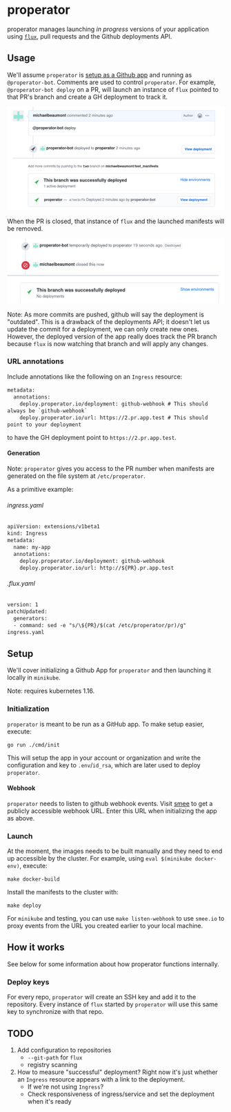 # properator

properator manages launching _in progress_ versions of your application using [`flux`](https://github.com/fluxcd/flux),
pull requests and the Github deployments API.

## Usage

We'll assume `properator` is [setup as a Github app](#setup) and running as `@properator-bot`.
Comments are used to control `properator`.
For example, `@properator-bot deploy` on a PR, will launch an instance of `flux`
pointed to that PR's branch and create a GH deployment to track it.

<img src="docs/usage.png" width="600" alt="Usage">

When the PR is closed, that instance of `flux` and the launched manifests will be
removed.

<img src="docs/closed.png" width="600" alt="Drop">

Note: As more commits are pushed, github will say the deployment is "outdated".
This is a drawback of the deployments API; it doesn't let us update the commit
for a deployment, we can only create new ones.
However, the deployed version of the app really does track the PR branch because
`flux` is now watching that branch and will apply any changes.

### URL annotations

Include annotations like the following on an `Ingress` resource:

```
metadata:
  annotations:
    deploy.properator.io/deployment: github-webhook # This should always be `github-webhook`
    deploy.properator.io/url: https://2.pr.app.test # This should point to your deployment
```

to have the GH deployment point to `https://2.pr.app.test`.

#### Generation

Note: `properator` gives you access to the PR number
when manifests are generated on the file system at `/etc/properator`.

As a primitive example:

###### ingress.yaml

```
apiVersion: extensions/v1beta1
kind: Ingress
metadata:
  name: my-app
  annotations:
    deploy.properator.io/deployment: github-webhook
    deploy.properator.io/url: http://${PR}.pr.app.test
```

###### .flux.yaml

```
version: 1
patchUpdated:
  generators:
  - command: sed -e "s/\${PR}/$(cat /etc/properator/pr)/g" ingress.yaml
```

## Setup

We'll cover initializing a Github App for `properator` and then launching it
locally in `minikube`.

Note: requires kubernetes 1.16.

### Initialization

`properator` is meant to be run as a GitHub app. To make setup easier, execute:

```
go run ./cmd/init
```

This will setup the app in your account or organization and write
the configuration and key to `.env`/`id_rsa`, which are later used to deploy `properator`.

#### Webhook

`properator` needs to listen to github webhook events. Visit
[smee](https://smee.io/) to get a publicly accessible webhook URL.
Enter this URL when initializing the app as above.

### Launch

At the moment, the images needs to be built manually and they need to end up
accessible by the cluster. For example, using `eval $(minikube docker-env)`,
execute:

```
make docker-build
```

Install the manifests to the cluster with:

```
make deploy
```

For `minikube` and testing, you can use `make listen-webhook` to use `smee.io`
to proxy events from the URL you created earlier to your local machine.

## How it works

See below for some information about how properator functions internally.

### Deploy keys

For every repo, `properator` will create an SSH key and add it to the
repository. Every instance of `flux` started by `properator` will use this same key
to synchronize with that repo.

## TODO

1. Add configuration to repositories
   - `--git-path` for `flux`
   - registry scanning
1. How to measure "successful" deployment?
   Right now it's just whether an `Ingress` resource appears with a link to the
   deployment.
   - If we're not using `Ingress`?
   - Check responsiveness of ingress/service and set the deployment when it's
     ready
